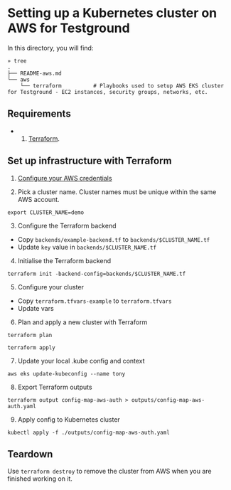 # Setting up a Kubernetes cluster on AWS for Testground

In this directory, you will find:

```
» tree
.
├── README-aws.md
└── aws
    └── terraform          # Playbooks used to setup AWS EKS cluster for Testground - EC2 instances, security groups, networks, etc.
```

## Requirements

- 1. [Terraform](https://www.terraform.io/).

## Set up infrastructure with Terraform

1. [Configure your AWS credentials](https://docs.aws.amazon.com/cli/)

2. Pick a cluster name. Cluster names must be unique within the same AWS account.

```
export CLUSTER_NAME=demo
```

3. Configure the Terraform backend

- Copy `backends/example-backend.tf` to `backends/$CLUSTER_NAME.tf`
- Update `key` value in `backends/$CLUSTER_NAME.tf`

4. Initialise the Terraform backend

```
terraform init -backend-config=backends/$CLUSTER_NAME.tf
```

5. Configure your cluster

- Copy `terraform.tfvars-example` to `terraform.tfvars`
- Update vars

6. Plan and apply a new cluster with Terraform

```
terraform plan
```

```
terraform apply
```

7. Update your local .kube config and context

```
aws eks update-kubeconfig --name tony
```

8. Export Terraform outputs

```
terraform output config-map-aws-auth > outputs/config-map-aws-auth.yaml
```

9. Apply config to Kubernetes cluster

```
kubectl apply -f ./outputs/config-map-aws-auth.yaml
```

## Teardown

Use `terraform destroy` to remove the cluster from AWS when you are finished working on it.
